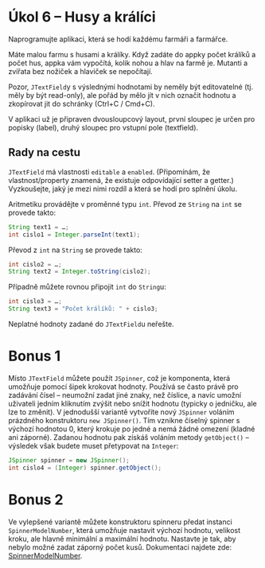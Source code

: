 # Úkol 6 – Husy a králíci

Naprogramujte aplikaci, která se hodí každému farmáři a farmářce.

Máte malou farmu s husami a králíky. Když zadáte do appky počet králíků a počet hus, appka vám vypočítá, kolik nohou
a hlav na farmě je. Mutanti a zvířata bez nožiček a hlaviček se nepočítají.

Pozor, `JTextField`y s výslednými hodnotami by neměly být editovatelné (tj. měly by být read-only), ale pořád by mělo
jít v nich označit hodnotu a zkopírovat jit do schránky (Ctrl+C / Cmd+C).

V aplikaci už je připraven dvousloupcový layout, první sloupec je určen pro popisky (label), druhý sloupec pro vstupní pole (textfield). 

## Rady na cestu
`JTextField` má vlastnosti `editable` a `enabled`. (Připomínám, že vlastnost/property znamená, že existuje odpovídající
setter a getter.) Vyzkoušejte, jaký je mezi nimi rozdíl a která se hodí pro splnění úkolu.

Aritmetiku provádějte v proměnné typu `int`. Převod ze `String` na `int` se provede takto:

```java
String text1 = …;
int cislo1 = Integer.parseInt(text1);
```

Převod z `int` na `String` se provede takto:

```java
int cislo2 = …;
String text2 = Integer.toString(cislo2);
```

Případně můžete rovnou připojit `int` do `String`u:

```java
int cislo3 = …;
String text3 = "Počet králíků: " + cislo3;
```

Neplatné hodnoty zadané do `JTextField`u neřešte.

# Bonus 1

Místo `JTextField` můžete použít `JSpinner`, což je komponenta, která umožňuje pomocí šipek krokovat hodnoty. Používá se
často právě pro zadávání čísel – neumožní zadat jiné znaky, než číslice, a navíc umožní uživateli jedním kliknutím
zvýšit nebo snížit hodnotu (typicky o jedničku, ale lze to změnit). V jednodušší variantě vytvoříte nový `JSpinner`
voláním prázdného konstruktoru `new JSpinner()`. Tím vznikne číselný spinner s výchozí hodnotou 0, který krokuje po jedné
a nemá žádné omezení (kladné ani záporné). Zadanou hodnotu pak získáš voláním metody `getObject()` – výsledek však budete
muset přetypovat na `Integer`:

```java
JSpinner spinner = new JSpinner();
int cislo4 = (Integer) spinner.getObject();
```

# Bonus 2
Ve vylepšené variantě můžete konstruktoru spinneru předat instanci `SpinnerModelNumber`, která umožňuje nastavit výchozí
hodnotu, velikost kroku, ale hlavně minimální a maximální hodnotu. Nastavte je tak, aby nebylo možné zadat záporný počet
kusů. Dokumentaci najdete zde: [SpinnerModelNumber](https://docs.oracle.com/en/java/javase/11/docs/api/java.desktop/javax/swing/SpinnerNumberModel.html).
